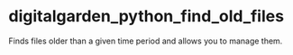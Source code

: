 # digitalgarden_python_find_old_files
Finds files older than a given time period and allows you to manage them.
